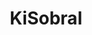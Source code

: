 ---
title: KiSobral
github: https://github.com/KiSobral
mode: light
transition: 1s
score: 78.0
archetype:
- Code
---